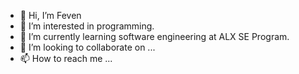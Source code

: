 - 👋 Hi, I’m Feven
- 👀 I’m interested in programming.
- 🌱 I’m currently learning software engineering at ALX SE Program.
- 💞️ I’m looking to collaborate on ...
- 📫 How to reach me ...

<!---
Feven is a ✨ special ✨ repository because its `README.md` (this file) appears on your GitHub profile.
You can click the Preview link to take a look at your changes.
--->
